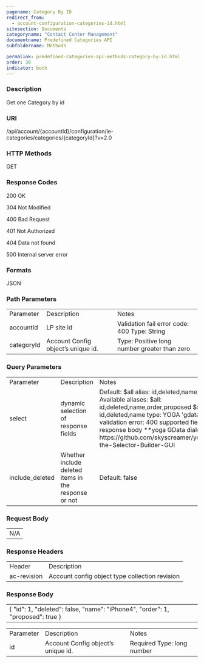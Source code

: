 ```yaml
---
pagename: Category By ID
redirect_from:
  - account-configuration-categories-id.html
sitesection: Documents
categoryname: "Contact Center Management"
documentname: Predefined Categories API
subfoldername: Methods

permalink: predefined-categories-api-methods-category-by-id.html
order: 30
indicator: both
---
```


### Description

Get one Category by id

### URI

/api/account/{accountId}/configuration/le-categories/categories/{categoryId}?v=2.0

### HTTP Methods

GET

### Response Codes

200 OK

304 Not Modified

400 Bad Request

401 Not Authorized

404 Data not found

500 Internal server error

### Formats

JSON

### Path Parameters

<table>
  <tr>
    <td>Parameter</td>
    <td>Description</td>
    <td>Notes</td>
  </tr>
  <tr>
    <td>accountId</td>
    <td>LP site id</td>
    <td>Validation fail error code: 400
Type: String </td>
  </tr>
  <tr>
    <td>categoryId</td>
    <td>Account Config object’s unique id.</td>
    <td>Type: Positive long number greater than zero</td>
  </tr>
</table>


### Query Parameters

<table>
  <tr>
    <td>Parameter</td>
    <td>Description</td>
    <td>Notes</td>
  </tr>
  <tr>
    <td>select</td>
    <td>dynamic selection of response fields</td>
    <td>Default: $all alias: id,deleted,name,order,proposed
Available aliases:
$all: id,deleted,name,order,proposed
$summary: id,deleted,name
type: YOGA 'gdata' dialect
validation error: 400
supported fields: any in response body
**yoga GData dialect builder url:
https://github.com/skyscreamer/yoga/wiki/Using-the-Selector-Builder-GUI</td>
  </tr>
  <tr>
    <td>include_deleted</td>
    <td>Whether include deleted items in the response or not</td>
    <td>Default: false</td>
  </tr>
</table>


### Request Body

<table>
  <tr>
    <td>N/A</td>
  </tr>
</table>


### Response Headers

<table>
  <tr>
    <td>Header</td>
    <td>Description</td>
  </tr>
  <tr>
    <td>ac-revision</td>
    <td>Account config object type collection revision</td>
  </tr>
</table>


### Response Body

<table>
  <tr>
    <td>{
    "id": 1,
    "deleted": false,
    "name": "iPhone4",
    "order": 1,
    "proposed": true
}</td>
  </tr>
</table>


<table>
  <tr>
    <td>Parameter</td>
    <td>Description</td>
    <td>Notes</td>
  </tr>
  <tr>
    <td>id</td>
    <td>Account Config object’s unique id.</td>
    <td>Required
Type: long number</td>
  </tr>
</table>
